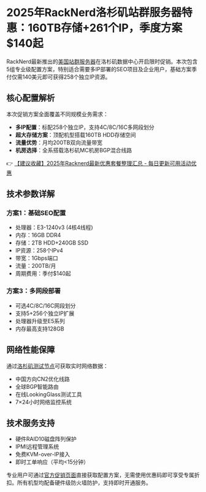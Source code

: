 # 2025年RackNerd洛杉矶站群服务器特惠：160TB存储+261个IP，季度方案$140起

RackNerd最新推出的[美国站群服务器](https://bit.ly/Rack_Nerd)在洛杉矶数据中心开启限时促销。本次包含5组专业级配置方案，特别适合需要多IP部署的SEO项目及企业用户，基础方案季付仅需140美元即可获得258个独立IP资源。

## 核心配置解析
本次促销方案全面覆盖不同规模业务需求：
- **多IP配置**：标配258个独立IP，支持4C/8C/16C多网段划分
- **超大存储方案**：顶配机型搭载160TB HDD存储空间
- **流量优势**：月均200TB双向流量带宽
- **机房选择**：全系搭载洛杉矶MC机房BGP混合线路

👉 [【建议收藏】2025年Racknerd最新优惠套餐整理汇总 - 每日更新可用活动优惠](https://bit.ly/Rack_Nerd)

## 技术参数详解
### 方案1：基础SEO配置
- 处理器：E3-1240v3 (4核4线程)
- 内存：16GB DDR4
- 存储：2TB HDD+240GB SSD
- IP资源：258个IPv4
- 带宽：1Gbps端口
- 流量：200TB/月
- 周期费用：季付$140起

### 方案3：多网段部署
- 可选4C/8C/16C网段划分
- 支持5+256个独立IP扩展
- 处理器升级至E5系列
- 内存最高支持128GB

## 网络性能保障
通过[洛杉矶测试节点](https://bit.ly/Rack_Nerd)可获取实时网络数据：
- 中国方向CN2优化线路
- 全球BGP智能路由
- 在线LookingGlass测试工具
- 7×24小时网络监控系统

## 技术服务支持
- 硬件RAID10磁盘阵列保护
- IPMI远程管理系统
- 免费KVM-over-IP接入
- 即时工单响应（平均<15分钟）

专业用户可通过[官方促销页面](https://bit.ly/Rack_Nerd)直接获取配置方案，无需使用优惠码即可享受专属折扣。所有机型均配备硬件级防火墙防护，支持即时开通服务。